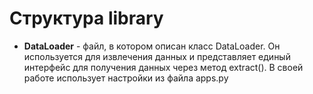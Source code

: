 # Структура library
- **DataLoader** - файл, в котором описан класс DataLoader. Он используется для извлечения данных и представляет единый интерфейс для получения данных через метод extract(). В своей работе использует настройки из файла apps.py
